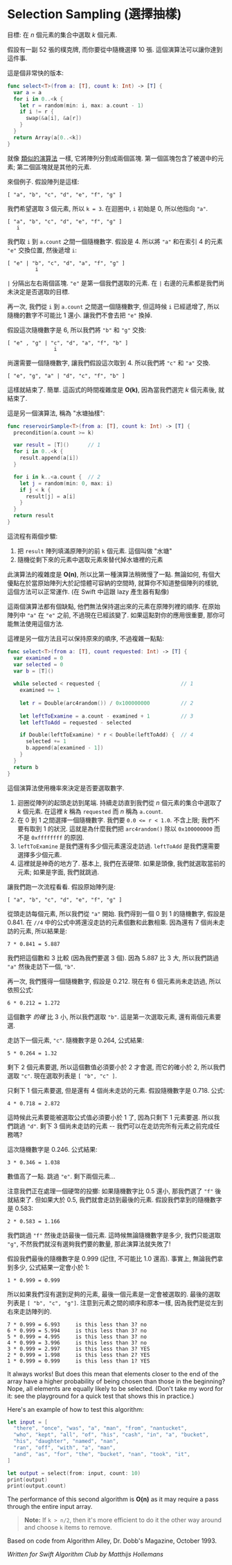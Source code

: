 # Selection Sampling (選擇抽樣)

<!--
Goal: Select *k* items at random from a collection of *n* items.

Let's say you have a deck of 52 playing cards and you need to draw 10 cards at random. This algorithm lets you do that.

Here's a very fast version:
-->

目標: 在 *n* 個元素的集合中選取 *k* 個元素.

假設有一副 52 張的樸克牌, 而你要從中隨機選擇 10 張. 這個演算法可以讓你達到這件事.

這是個非常快的版本:

```swift
func select<T>(from a: [T], count k: Int) -> [T] {
  var a = a
  for i in 0..<k {
    let r = random(min: i, max: a.count - 1)
    if i != r {
      swap(&a[i], &a[r])
    }
  }
  return Array(a[0..<k])
}
```

<!--
As often happens with these [kinds of algorithms](../Shuffle/), it divides the array into two regions. The first region contains the selected items; the second region is all the remaining items.

Here's an example. Let's say the array is:
-->

就像 [類似的演算法](../Shuffle/) 一樣, 它將陣列分割成兩個區塊. 第一個區塊包含了被選中的元素; 第二個區塊就是其他的元素.

來個例子. 假設陣列是這樣:


	[ "a", "b", "c", "d", "e", "f", "g" ]
	
<!--
We want to select 3 items, so `k = 3`. In the loop, `i` is initially 0, so it points at `"a"`.
-->

我們希望選取 3 個元素, 所以 `k = 3`. 在迴圈中, `i` 初始是 0, 所以他指向 `"a"`.

	[ "a", "b", "c", "d", "e", "f", "g" ]
	   i

<!--
We calculate a random number between `i` and `a.count`, the size of the array. Let's say this is 4. Now we swap `"a"` with `"e"`, the element at index 4, and move `i` forward:
-->

我們取 `i` 到 `a.count` 之間一個隨機數字. 假設是 4. 所以將 `"a"` 和在索引 4 的元素 `"e"` 交換位置, 然後遞增 `i`:


	[ "e" | "b", "c", "d", "a", "f", "g" ]
	         i

<!--
The `|` bar shows the split between the two regions. `"e"` is the first element we've selected. Everything to the right of the bar we still need to look at.

Again, we ask for a random number between `i` and `a.count`, but because `i` has shifted, the random number can never be less than 1. So we'll never again swap `"e"` with anything.

Let's say the random number is 6 and we swap `"b"` with `"g"`:
-->

`|` 分隔出左右兩個區塊. `"e"` 是第一個我們選取的元素. 在 `|` 右邊的元素都是我們尚未決定是否選取的目標.

再一次, 我們從 `i` 到 `a.count` 之間選一個隨機數字, 但這時候 `i` 已經遞增了, 所以隨機的數字不可能比 1 還小. 讓我們不會去把 `"e"` 換掉.

假設這次隨機數字是 6, 所以我們將 `"b"` 和 `"g"` 交換:


	[ "e" , "g" | "c", "d", "a", "f", "b" ]
	               i

<!--
One more random number to pick, let's say it is 4 again. We swap `"c"` with `"a"` to get the final selection on the left:
-->

尚還需要一個隨機數字, 讓我們假設這次取到 4. 所以我們將 `"c"` 和 `"a"` 交換.


	[ "e", "g", "a" | "d", "c", "f", "b" ]

<!--
And that's it. Easy peasy. The performance of this function is **O(k)** because as soon as we've selected *k* elements, we're done.

Here is an alternative algorithm, called "reservoir sampling":
-->

這樣就結束了. 簡單. 這函式的時間複雜度是 **O(k)**, 因為當我們選完 *k* 個元素後, 就結束了.


這是另一個演算法, 稱為 "水塘抽樣":


```swift
func reservoirSample<T>(from a: [T], count k: Int) -> [T] {
  precondition(a.count >= k)

  var result = [T]()      // 1
  for i in 0..<k {
    result.append(a[i])
  }

  for i in k..<a.count {  // 2
    let j = random(min: 0, max: i)
    if j < k {
      result[j] = a[i]
    }
  }
  return result
}
```

<!--
This works in two steps:

1. Fill the `result` array with the first `k` elements from the original array. This is called the "reservoir".
2. Randomly replace elements in the reservoir with elements from the remaining pool.

The performance of this algorithm is **O(n)**, so it's a little bit slower than the first algorithm. However, its big advantage is that it can be used for arrays that are too large to fit in memory, even if you don't know what the size of the array is (in Swift this might be something like a lazy generator that reads the elements from a file).

There is one downside to the previous two algorithms: they do not keep the elements in the original order. In the input array `"a"` came before `"e"` but now it's the other way around. If that is an issue for your app, you can't use this particular method.

Here is an alternative approach that does keep the original order intact, but is a little more involved:
-->

這流程有兩個步驟:

1. 把 `result` 陣列填滿原陣列的前 `k` 個元素. 這個叫做 "水塘"
2. 隨機從剩下來的元素中選取元素來替代掉水塘裡的元素

此演算法的複雜度是 **O(n)**, 所以比第一種演算法稍微慢了一點.
無論如何, 有個大優點在於當原始陣列大於記憶體可容納的空間時, 就算你不知道整個陣列的樣貌, 這個方法可以正常運作. (在 Swift 中這跟 lazy 產生器有點像)

這兩個演算法都有個缺點, 他們無法保持選出來的元素在原陣列裡的順序. 在原始陣列中 `"a"` 在 `"e"` 之前, 不過現在已經該變了. 如果這點對你的應用很重要, 那你可能無法使用這個方法.

這裡是另一個方法且可以保持原來的順序, 不過複雜一點點:

```swift
func select<T>(from a: [T], count requested: Int) -> [T] {
  var examined = 0
  var selected = 0
  var b = [T]()
  
  while selected < requested {                          // 1
    examined += 1
    
    let r = Double(arc4random()) / 0x100000000          // 2
    
    let leftToExamine = a.count - examined + 1          // 3
    let leftToAdd = requested - selected

    if Double(leftToExamine) * r < Double(leftToAdd) {  // 4
      selected += 1
      b.append(a[examined - 1])
    }
  }
  return b
}
```

<!--
This algorithm uses probability to decide whether to include a number in the selection or not. 

1. The loop steps through the array from beginning to end. It keeps going until we've selected *k* items from our set of *n*. Here, *k* is called `requested` and *n* is `a.count`.

2. Calculate a random number between 0 and 1. We want `0.0 <= r < 1.0`. The higher bound is exclusive; we never want it to be exactly 1. That's why we divide the result from `arc4random()` by `0x100000000` instead of the more usual `0xffffffff`.

3. `leftToExamine` is how many items we still haven't looked at. `leftToAdd` is how many items we still need to select before we're done.

4. This is where the magic happens. Basically, we're flipping a coin. If it was heads, we add the current array element to the selection; if it was tails, we skip it.

Interestingly enough, even though we use probability, this approach always guarantees that we end up with exactly *k* items in the output array.

Let's walk through the same example again. The input array is:
-->

這個演算法使用機率來決定是否要選取數字.

1. 迴圈從陣列的起頭走訪到尾端. 持續走訪直到我們從 *n* 個元素的集合中選取了 *k* 個元素. 在這裡 *k* 稱為 `requested` 而 *n* 稱為 `a.count`.
2. 在 0 到 1 之間選擇一個隨機數字. 我們要 `0.0 <= r < 1.0`. 不含上限; 我們不要有取到 1 的狀況. 這就是為什麼我們把 `arc4random()` 除以 `0x100000000` 而不是 `0xffffffff` 的原因.
3. `leftToExamine` 是我們還有多少個元素還沒走訪過. `leftToAdd` 是我們還需要選擇多少個元素.
4. 這裡就是神奇的地方了. 基本上, 我們在丟硬幣. 如果是頭像, 我們就選取當前的元素; 如果是字面, 我們就跳過.

讓我們跑一次流程看看. 假設原始陣列是:

	[ "a", "b", "c", "d", "e", "f", "g" ]

<!--
The loop looks at each element in turn, so we start at `"a"`. We get a random number between 0 and 1, let's say it is 0.841. The formula at `// 4` multiplies the number of items left to examine with this random number. There are still 7 elements left to examine, so the result is: 
-->

從頭走訪每個元素, 所以我們從 `"a"` 開始. 我們得到一個 0 到 1 的隨機數字, 假設是 0.841. 在 `//4` 中的公式中將還沒走訪的元素個數和此數相乘. 因為還有 7 個尚未走訪的元素, 所以結果是:

	7 * 0.841 = 5.887

<!--
We compare this to 3 because we wanted to select 3 items. Since 5.887 is greater than 3, we skip `"a"` and move on to `"b"`.

Again, we get a random number, let's say 0.212. Now there are only 6 elements left to examine, so the formula gives:
-->

我們把這個數和 3 比較 (因為我們要選 3 個). 因為 5.887 比 3 大, 所以我們跳過 `"a"` 然後走訪下一個, `"b"`.

再一次, 我們獲得一個隨機數字, 假設是 0.212. 現在有 6 個元素尚未走訪過, 所以依照公式:


	6 * 0.212 = 1.272

<!--
This *is* less than 3 and we add `"b"` to the selection. This is the first item we've selected, so two left to go.

On to the next element, `"c"`. The random number is 0.264, giving the result:
-->

這個數字 *的確* 比 3 小, 所以我們選取 `"b"`. 這是第一次選取元素, 還有兩個元素要選.

走訪下一個元素, `"c"`. 隨機數字是 0.264, 公式結果: 

	5 * 0.264 = 1.32

<!--
There are only 2 elements left to select, so this number must be less than 2. It is, and we also add `"c"` to the selection. The total selection is `[ "b", "c" ]`.

Only one item left to select but there are still 4 candidates to look at. Suppose the next random number is 0.718. The formula now gives:
-->

剩下 2 個元素要選, 所以這個數值必須要小於 2 才會選, 而它的確小於 2, 所以我們選取 `"c"`. 現在選取列表是 `[ "b", "c" ]`.

只剩下 1 個元素要選, 但是還有 4 個尚未走訪的元素. 假設隨機數字是 0.718. 公式:

	4 * 0.718 = 2.872

<!--
For this element to be selected the number has to be less than 1, as there is only 1 element left to be picked. It isn't, so we skip `"d"`. Only three possibilities left -- will we make it before we run out of elements?

The random number is 0.346. The formula gives:
-->

這時候此元素要能被選取公式值必須要小於 1 了, 因為只剩下 1 元素要選. 所以我們跳過 `"d"`. 剩下 3 個尚未走訪的元素 -- 我們可以在走訪完所有元素之前完成任務嗎?

這次隨機數字是 0.246. 公式結果:

	3 * 0.346 = 1.038
	
<!--
Just a tiny bit too high. We skip `"e"`. Only two candidates left...

Note that now literally we're dealing with a toin coss: if the random number is less than 0.5 we select `"f"` and we're done. If it's greater than 0.5, we go on to the final element. Let's say we get 0.583:
-->

數值高了一點. 跳過 `"e"`. 剩下兩個元素...

注意我們正在處理一個硬幣的投擲: 如果隨機數字比 0.5 還小, 那我們選了 `"f"` 後就結束了. 但如果大於 0.5, 我們就會走訪到最後的元素. 假設我們拿到的隨機數字是 0.583:

	2 * 0.583 = 1.166

<!--
We skip `"f"` and look at the very last element. Whatever random number we get here, it should always select `"g"` or we won't have selected enough elements and the algorithm doesn't work!

Let's say our final random number is 0.999 (remember, it can never be 1.0 or higher). Actually, no matter what we choose here, the formula will always give a value less than 1:
-->

我們跳過 `"f"` 然後走訪最後一個元素. 這時候無論隨機數字是多少, 我們只能選取 `"g"`, 不然我們就沒有選夠我們要的數量, 那此演算法就失敗了!

假設我們最後的隨機數字是 0.999 (記住, 不可能比 1.0 還高). 事實上, 無論我們拿到多少, 公式結果一定會小於 1:

	1 * 0.999 = 0.999

<!--
And so the last element will always be chosen if we didn't have a big enough selection yet. The final selection is `[ "b", "c", "g" ]`. Notice that the elements are still in their original order, because we examined the array from left to right.

Maybe you're not convinced yet... What if we always got 0.999 as the random value (the maximum possible), would that still select 3 items? Well, let's do the math:
-->

所以如果我們沒有選到足夠的元素, 最後一個元素是一定會被選取的. 最後的選取列表是 `[ "b", "c", "g"]`. 注意到元素之間的順序和原本一樣, 因為我們是從左到右來走訪陣列的.



	7 * 0.999 = 6.993     is this less than 3? no
	6 * 0.999 = 5.994     is this less than 3? no
	5 * 0.999 = 4.995     is this less than 3? no
	4 * 0.999 = 3.996     is this less than 3? no
	3 * 0.999 = 2.997     is this less than 3? YES
	2 * 0.999 = 1.998     is this less than 2? YES
	1 * 0.999 = 0.999     is this less than 1? YES

It always works! But does this mean that elements closer to the end of the array have a higher probability of being chosen than those in the beginning? Nope, all elements are equally likely to be selected. (Don't take my word for it: see the playground for a quick test that shows this in practice.)

Here's an example of how to test this algorithm:

```swift
let input = [
  "there", "once", "was", "a", "man", "from", "nantucket",
  "who", "kept", "all", "of", "his", "cash", "in", "a", "bucket",
  "his", "daughter", "named", "nan",
  "ran", "off", "with", "a", "man",
  "and", "as", "for", "the", "bucket", "nan", "took", "it",
]

let output = select(from: input, count: 10)
print(output)
print(output.count)
```

The performance of this second algorithm is **O(n)** as it may require a pass through the entire input array.

> **Note:** If `k > n/2`, then it's more efficient to do it the other way around and choose `k` items to remove.

Based on code from Algorithm Alley, Dr. Dobb's Magazine, October 1993.

*Written for Swift Algorithm Club by Matthijs Hollemans*
